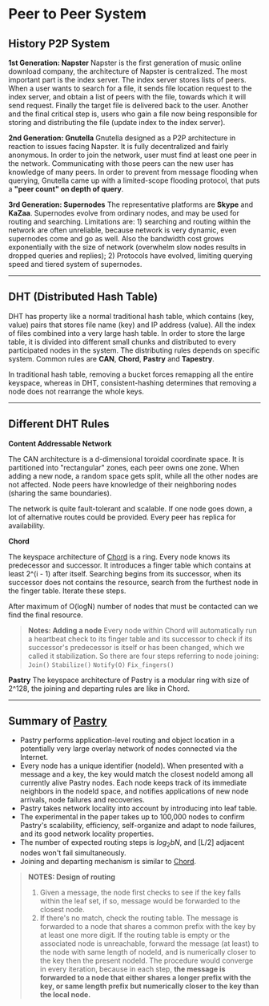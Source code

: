 **Peer to Peer System**
===
**History P2P System**
---
**1st Generation: Napster**
Napster is the first generation of music online download company, the architecture of Napster is centralized. The most important part is the index server. The index server stores lists of peers. When a user wants to search for a file, it sends file location request to the index server, and obtain a list of peers with the file, towards which it will send request. Finally the target file is delivered back to the user.
Another and the final critical step is, users who gain a file now being responsible for storing and distributing the file (update index to the index server).

**2nd Generation: Gnutella**
Gnutella designed as a P2P architecture in reaction to issues facing Napster. It is fully decentralized and fairly anonymous. In order to join the network, user must find at least one peer in the network. Communicating with those peers can the new user has knowledge of many peers.
In order to prevent from message flooding when querying, Gnutella came up with a limited-scope flooding protocol, that puts a **"peer count" on depth of query**.

**3rd Generation: Supernodes**
The representative platforms are **Skype** and **KaZaa**. Supernodes evolve from ordinary nodes, and may be used for routing and searching. Limitations are: 1) searching and routing within the network are often unreliable, because network is very dynamic, even supernodes come and go as well. Also the bandwidth cost grows exponentially with the size of network (overwhelm slow nodes results in dropped queries and replies); 2) Protocols have evolved, limiting querying speed and tiered system of supernodes.

----------

**DHT (Distributed Hash Table)**
---
DHT has property like a normal traditional hash table, which contains (key, value) pairs that stores file name (key) and IP address (value). All the index of files combined into a very large hash table. In order to store the large table, it is divided into different small chunks and distributed to every participated nodes in the system. The distributing rules depends on specific system. Common rules are **CAN**, **Chord**, **Pastry** and **Tapestry**.

In traditional hash table, removing a bucket forces remapping all the entire keyspace, whereas in DHT, consistent-hashing determines that removing a node does not rearrange the whole keys.

----------
**Different DHT Rules**
---
**Content Addressable Network**

The CAN architecture is a d-dimensional toroidal coordinate space. It is partitioned into "rectangular" zones, each peer owns one zone. When adding a new node, a random space gets split, while all the other nodes are not affected. Node peers have knowledge of their neighboring nodes (sharing the same boundaries).

The network is quite fault-tolerant and scalable. If one node goes down, a lot of alternative routes could be provided. Every peer has replica for availability.

**Chord**

The keyspace architecture of [Chord](http://blog.csdn.net/wangxiaoqin00007/article/details/7374833) is a ring. Every node knows its predecessor and successor. It introduces a finger table which contains at least 2^(i - 1) after itself. Searching begins from its successor, when its successor does not contains the resource, search from the furthest node in the finger table. Iterate these steps.

After maximum of O(logN) number of nodes that must be contacted can we find the final resource.

>**Notes: Adding a node**
>Every node within Chord will automatically run a heartbeat check to its finger table and its successor to check if its successor's predecessor is itself or has been changed, which we called it stabilization.
>So there are four steps referring to node joining:
>`Join()`
>`Stabilize()`
>`Notify(O)`
>`Fix_fingers()`

**Pastry**
The keyspace architecture of Pastry is a modular ring with size of 2^128, the joining and departing rules are like in Chord. 


----------
**Summary of [Pastry](http://research.microsoft.com/en-us/um/people/antr/PAST/pastry.pdf)**
---
 - Pastry performs application-level routing and object location in a potentially very large overlay network of nodes connected via the Internet. 
 - Every node has a unique identifier (nodeId). When presented with a message and a key, the key would match the closest nodeId among all currently alive Pastry nodes. Each node keeps track of its immediate neighbors in the nodeId space, and notifies applications of new node arrivals, node failures and recoveries.
 - Pastry takes network locality into account by introducing into leaf table.
 - The experimental in the paper takes up to 100,000 nodes to confirm Pastry's scalability, efficiency, self-organize and adapt to node failures, and its good network locality properties.
 - The number of expected routing steps is $log_2bN$, and [L/2] adjacent nodes won't fail simultaneously.
 - Joining and departing mechanism is similar to [Chord](http://blog.csdn.net/wangxiaoqin00007/article/details/7374833).
> **NOTES: Design of routing**
> 1. Given a message, the node first checks to see if the key falls within the leaf set, if so, message would be forwarded to the closest node.
> 2. If there's no match, check the routing table. The message is forwarded to a node that shares a common prefix with the key by at least one more digit. If the routing table is empty or the associated node is unreachable, forward the message (at least) to the node with same length of nodeId, and is numerically closer to the key then the present nodeId.
> The procedure would converge in every iteration, because in each step, **the message is forwarded to a node that either shares a longer prefix with the key, or same length prefix but numerically closer to the key than the local node.**